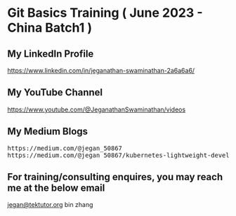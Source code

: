 # Git Basics Training ( June 2023 - China Batch1 )

## My LinkedIn Profile
https://www.linkedin.com/in/jeganathan-swaminathan-2a6a6a6/

## My YouTube Channel
https://www.youtube.com/@JeganathanSwaminathan/videos

## My Medium Blogs
<pre>
https://medium.com/@jegan_50867
https://medium.com/@jegan_50867/kubernetes-lightweight-developer-setup-using-rancher-k3d-a3a94e9b5eb4
</pre>

## For training/consulting enquires, you may reach me at the below email
jegan@tektutor.org
bin zhang
